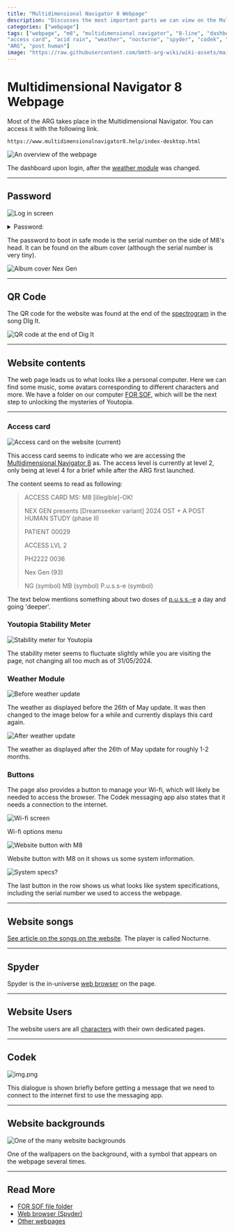 ```yaml
---
title: "Multidimensional Navigator 8 Webpage"
description: "Discusses the most important parts we can view on the Multidimensional Navigator 8."
categories: ["webpage"]
tags: ["webpage", "m8", "multidimensional navigator", "8-line", "dashboard", "backgrounds", 
"access card", "acid rain", "weather", "nocturne", "spyder", "codek", "codec", "nex gen", 
"ARG", "post human"]
image: "https://raw.githubusercontent.com/bmth-arg-wiki/wiki-assets/main/webpage/webpage-overview.png"
---
```


# Multidimensional Navigator 8 Webpage

Most of the ARG takes place in the Multidimensional Navigator. You can access 
it with the following link.

`https://www.multidimensionalnavigator8.help/index-desktop.html`

![An overview of the webpage](https://raw.githubusercontent.com/bmth-arg-wiki/wiki-assets/main/webpage/webpage-overview.png)

The dashboard upon login, after the [weather module](#weather-module) was changed.

***

## Password

![Log in screen](https://raw.githubusercontent.com/bmth-arg-wiki/wiki-assets/main/webpage/Bring-Me-The-Horizon-website-shot.png)

<details class="password">
<summary>Password:</summary> 

93934521

</details>

The password to boot in safe mode is the serial number on the side of M8's
head. It can be found on the album cover (although the serial number is very tiny).

![Album cover Nex Gen](https://raw.githubusercontent.com/bmth-arg-wiki/wiki-assets/main/music/ph2/album_cover.png)

***

## QR Code

The QR code for the website was found at the end of the [spectrogram](music/spectrograms) 
in the song DIg It.

![QR code at the end of Dig It](https://raw.githubusercontent.com/bmth-arg-wiki/wiki-assets/main/music/spectrograms/spectrogram_qr.png)

***

## Website contents

The web page leads us to what looks like a personal computer. Here we can find some music, 
some avatars corresponding to different characters and more. 
We have a folder on our computer [FOR SOF](for-sof), 
which will be the next step to unlocking the mysteries of Youtopia.

***

### Access card

![Access card on the website (current)](https://raw.githubusercontent.com/bmth-arg-wiki/wiki-assets/main/webpage/access-card2.png)

This access card seems to indicate who we are accessing the 
[Multidimensional Navigator 8](m8) as.
The access level is currently at level 2, only being at level 4 for a brief while after 
the ARG first launched.

The content seems to read as following:

> ACCESS CARD MS: M8 [illegible]-OK!
>
> NEX GEN presents [Dreamseeker variant] 2024 OST + A POST HUMAN STUDY (phase II)
>
> PATIENT 00029
>
> ACCESS LVL 2
>
> PH2222 0036
>
> Nex Gen (93)
>
> NG (symbol) MB (symbol) P.u.s.s-e (symbol)

The text below mentions something about two doses of [p.u.s.s.-e](lore/pusse) a day and 
going 'deeper'.

### Youtopia Stability Meter

![Stability meter for Youtopia](https://raw.githubusercontent.com/bmth-arg-wiki/wiki-assets/main/webpage/youtopia_stability.png)

The stability meter seems to fluctuate slightly while you are visiting the page, not 
changing all too much as of 31/05/2024.

### Weather Module

![Before weather update](https://raw.githubusercontent.com/bmth-arg-wiki/wiki-assets/main/webpage/weather_2605_old.png)

The weather as displayed before the 26th of May update. It was then 
changed to the image below for a while and currently displays this card again.

![After weather update](https://raw.githubusercontent.com/bmth-arg-wiki/wiki-assets/main/webpage/weather_update_26_05.png)

The weather as displayed after the 26th of May update for roughly 1-2 months.

### Buttons

The page also provides a button to manage your Wi-fi, which will likely be needed to access the browser. 
The Codek messaging app also states that it needs a connection to the internet.

![Wi-fi screen](https://raw.githubusercontent.com/bmth-arg-wiki/wiki-assets/main/webpage/wifi_screen.png)

Wi-fi options menu

![Website button with M8](https://raw.githubusercontent.com/bmth-arg-wiki/wiki-assets/main/webpage/webpage-button-m8.png)

Website button with M8 on it shows us some system information.

![System specs?](https://raw.githubusercontent.com/bmth-arg-wiki/wiki-assets/main/webpage/system_specs.png)

The last button in the row shows us what looks like system specifications, including the 
serial number we used to access the webpage.

***

## Website songs

[See article on the songs on the website](music/website-songs). The player is called Nocturne.

***

## Spyder

Spyder is the in-universe [web browser](lore/webbrowser.md) on the page. 

***

## Website Users

The website users are all [characters](characters) with their own dedicated pages.

***

## Codek

![img.png](https://raw.githubusercontent.com/bmth-arg-wiki/wiki-assets/main/webpage/kodek.png)

This dialogue is shown briefly before getting a message that we need to connect to the 
internet first to use the messaging app.

***

## Website backgrounds

![One of the many website backgrounds](https://raw.githubusercontent.com/bmth-arg-wiki/wiki-assets/main/backgrounds/background-green-symbol.png)

One of the wallpapers on the background, with a symbol that appears on 
the webpage several times.

***

## Read More

- [FOR SOF file folder](for-sof)
- [Web browser (Spyder)](lore/webbrowser.md)
- [Other webpages](other-webpages)